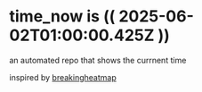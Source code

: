 # time_now is (( 2025-06-02T01:00:00.425Z ))

an automated repo that shows the currnent time

inspired by [breakingheatmap](https://github.com/breakingheatmap/breakingheatmap)